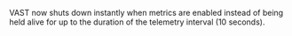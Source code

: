 VAST now shuts down instantly when metrics are enabled instead of being held
alive for up to the duration of the telemetry interval (10 seconds).
